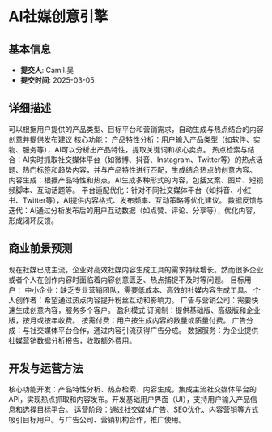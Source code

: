 # AI社媒创意引擎

## 基本信息
- **提交人**: Camil.吴
- **提交时间**: 2025-03-05

## 详细描述
可以根据用户提供的产品类型、目标平台和营销需求，自动生成与热点结合的内容创意并提供发布建议
核心功能：
产品特性分析：用户输入产品类型（如软件、实物、服务等），AI可以分析出产品特性，提取关键词和核心卖点。
热点检索与结合：AI实时抓取社交媒体平台（如微博、抖音、Instagram、Twitter等）的热点话题、热门标签和趋势内容，并与产品特性进行匹配，生成结合热点的创意内容。
内容生成：根据产品特性和热点，AI生成多种形式的内容，包括文案、图片、短视频脚本、互动话题等。
平台适配优化：针对不同社交媒体平台（如抖音、小红书、Twitter等），AI提供内容格式、发布频率、互动策略等优化建议。
数据反馈与迭代：AI通过分析发布后的用户互动数据（如点赞、评论、分享等），优化内容，形成闭环反馈。



## 商业前景预测
现在社媒已成主流，企业对高效社媒内容生成工具的需求持续增长。然而很多企业或者个人在创作内容时面临着内容创意匮乏、热点捕捉不及时等问题。
目标用户：
中小企业：缺乏专业营销团队，需要低成本、高效的社媒内容生成工具。
个人创作者：希望通过热点内容提升粉丝互动和影响力。
广告与营销公司：需要快速生成创意内容，服务多个客户。
盈利模式
订阅制：提供基础版、高级版和企业版，按月或按年收费。
按需付费：用户按生成内容的数量或质量付费。
广告分成：与社交媒体平台合作，通过内容引流获得广告分成。
数据服务：为企业提供社媒营销数据分析报告，收取额外费用。

## 开发与运营方法
核心功能开发：产品特性分析、热点检索、内容生成，集成主流社交媒体平台的API，实现热点抓取和内容发布。开发基础用户界面（UI），支持用户输入产品信息和选择目标平台。
运营阶段：通过社交媒体广告、SEO优化、内容营销等方式吸引目标用户。与广告公司、营销机构合作，推广使用。

